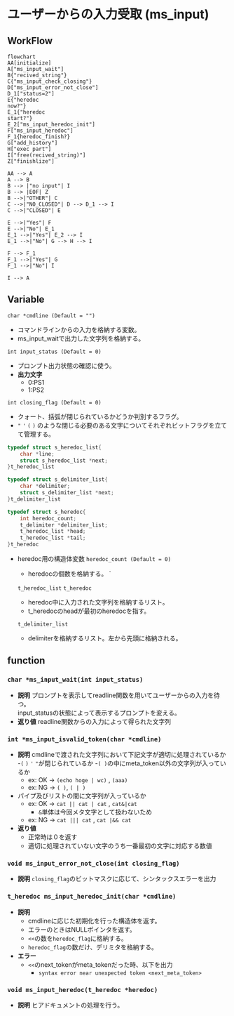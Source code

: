 # ユーザーからの入力受取 (ms_input)

## WorkFlow
``` mermaid
flowchart
AA[initialize]
A["ms_input_wait"]
B{"recived_string"}
C{"ms_input_check_closing"}
D["ms_input_error_not_close"]
D_1["status=2"]
E{"heredoc
now?"}
E_1{"heredoc
start?"}
E_2["ms_input_heredoc_init"]
F["ms_input_heredoc"]
F_1{heredoc_finish?}
G["add_history"]
H["exec part"]
I["free(recived_string)"]
Z["finishlize"]

AA --> A
A --> B
B --> |"no input"| I
B --> |EOF| Z
B -->|"OTHER"| C
C -->|"NO_CLOSED"| D --> D_1 --> I
C -->|"CLOSED"| E

E -->|"Yes"| F
E -->|"No"| E_1
E_1 -->|"Yes"| E_2 --> I
E_1 -->|"No"| G --> H --> I

F --> F_1
F_1 -->|"Yes"| G
F_1 -->|"No"| I

I --> A
```


## Variable
`char *cmdline (Default = "")`
- コマンドラインからの入力を格納する変数。
- ms_input_waitで出力した文字列を格納する。

`int input_status (Default = 0)`
- プロンプト出力状態の確認に使う。
- **出力文字**
	- 0:PS1
	- 1:PS2

`int closing_flag (Default = 0)`
- クォート、括弧が閉じられているかどうか判別するフラグ。
- `"` `'` `(` `)` のような閉じる必要のある文字についてそれぞれビットフラグを立てて管理する。

``` c
typedef struct s_heredoc_list{
	char *line;
	struct s_heredoc_list *next;
}t_heredoc_list

typedef struct s_delimiter_list{
	char *delimiter;
	struct s_delimiter_list *next;
}t_delimiter_list

typedef struct s_heredoc{
	int heredoc_count;
	t_delimiter *delimiter_list;
	t_heredoc_list *head;
	t_heredoc_list *tail;
}t_heredoc
```
- heredoc用の構造体変数
	`heredoc_count (Default = 0)`
	- heredocの個数を格納する。
	`

	`t_heredoc_list`
	`t_heredoc`

	- heredoc中に入力された文字列を格納するリスト。
	- t_heredocのheadが最初のheredocを指す。 

	`t_delimiter_list`
	- delimiterを格納するリスト。左から先頭に格納される。
## function
### `char *ms_input_wait(int input_status)`
- **説明**
プロンプトを表示してreadline関数を用いてユーザーからの入力を待つ。  
input_statusの状態によって表示するプロンプトを変える。
- **返り値**
readline関数からの入力によって得られた文字列

### `int *ms_input_isvalid_token(char *cmdline)`
- **説明**
cmdlineで渡された文字列において下記文字が適切に処理されているか
-`(` `)` `'` `"`が閉じられているか 
-`( )`の中にmeta_token以外の文字列が入っているか
	- ex: OK -> `(echo hoge | wc)` , `(aaa)` 
	- ex: NG -> `( )`, `( | )`
- パイプ及びリストの間に文字列が入っているか
	- ex: OK -> `cat || cat | cat` , `cat&|cat`
		- `&`単体は今回メタ文字として扱わないため
	- ex: NG -> `cat ||| cat` , `cat |&& cat`
- **返り値**
	- 正常時は０を返す
	- 適切に処理されていない文字のうち一番最初の文字に対応する数値

### `void ms_input_error_not_close(int closing_flag)`
- **説明**
`closing_flag`のビットマスクに応じて、シンタックスエラーを出力


### `t_heredoc ms_input_heredoc_init(char *cmdline)`
- **説明**
	- cmdlineに応じた初期化を行った構造体を返す。
	- エラーのときはNULLポインタを返す。
	- `<<`の数を`heredoc_flag`に格納する。
	- `heredoc_flag`の数だけ、デリミタを格納する。
- **エラー**
	- `<<`のnext_tokenがmeta_tokenだった時、以下を出力
		- `syntax error near unexpected token <next_meta_token>`

### `void ms_input_heredoc(t_heredoc *heredoc)`
- **説明**
ヒアドキュメントの処理を行う。